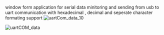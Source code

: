 window form application for serial data minitoring and sending from usb to uart communication with hexadecimal , decimal  and seperate character formating support
![uartCom_data_10](https://user-images.githubusercontent.com/20998552/233979506-5015f991-c103-4af4-b6e8-aa45f6baed6c.JPG)

![uartCOM_data](https://user-images.githubusercontent.com/20998552/233979514-14f971cb-7100-462e-8d21-6726bb329707.JPG)

